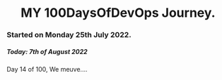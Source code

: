 <h1 align=center>
  MY 100DaysOfDevOps Journey.
</h1>

### Started on Monday 25th July 2022.
##### Today: 7th of August 2022

Day 14 of 100, We meuve....

